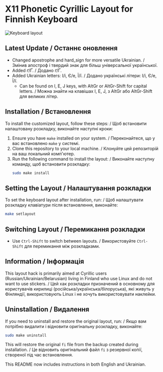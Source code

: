 # X11 Phonetic Cyrillic Layout for Finnish Keyboard

![Keyboard layout](https://github.com/sginne/finnish-russian-keyboard/blob/master/layout.png?raw=true)

## Latest Update / Останнє оновлення
- Changed apostrophe and hard_sign for more versatile Ukrainian. / Змінив апостроф і твердий знак для більш універсальної української.
- Added ґ/Ґ. / Додано ґ/Ґ.
- Added Ukrainian letters: І/і, Є/е, Ї/ї. / Додано українські літери: І/і, Є/е, Ї/ї.
  - Can be found on I, E, J keys, with AltGr or AltGr-Shift for capital letters. / Можна знайти на клавішах I, E, J, з AltGr або AltGr-Shift для великих літер.

## Installation / Встановлення
To install the customized layout, follow these steps: / Щоб встановити налаштовану розкладку, виконайте наступні кроки:

1. Ensure you have `make` installed on your system. / Переконайтеся, що у вас встановлено `make` у системі.
2. Clone this repository to your local machine. / Клонуйте цей репозиторій на ваш локальний комп'ютер.
3. Run the following command to install the layout: / Виконайте наступну команду, щоб встановити розкладку:
   ```bash
   sudo make install
   ```

## Setting the Layout / Налаштування розкладки
To set the keyboard layout after installation, run: / Щоб налаштувати розкладку клавіатури після встановлення, виконайте:
```bash
make setlayout
```

## Switching Layout / Перемикання розкладки
- Use `Ctrl-Shift` to switch between layouts. / Використовуйте `Ctrl-Shift` для перемикання між розкладками.

## Information / Інформація
This layout hack is primarily aimed at Cyrillic users (Russian/Ukrainian/Belarusian) living in Finland who use Linux and do not want to use stickers. / Цей хак розкладки призначений в основному для користувачів кирилиці (російська/українська/білоруська), які живуть у Фінляндії, використовують Linux і не хочуть використовувати наклейки.

## Uninstallation / Видалення
If you need to uninstall and restore the original layout, run: / Якщо вам потрібно видалити і відновити оригінальну розкладку, виконайте:
```bash
sudo make uninstall
```

This will restore the original `fi` file from the backup created during installation. / Це відновить оригінальний файл `fi` з резервної копії, створеної під час встановлення.

This README now includes instructions in both English and Ukrainian.